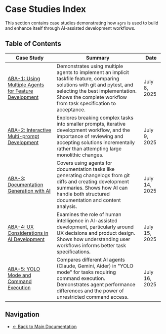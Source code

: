 # Case Studies Index

This section contains case studies demonstrating how `agro` is used to build and enhance itself through AI-assisted development workflows.

## Table of Contents

| Case Study | Summary | Date |
|------------|---------|------|
| [ABA-1: Using Multiple Agents for Feature Development](aba-1.md) | Demonstrates using multiple agents to implement an implicit taskfile feature, comparing solutions with git and pytest, and selecting the best implementation. Shows the complete workflow from task specification to acceptance. | July 8, 2025 |
| [ABA-2: Interactive Multi-prompt Development](aba-2.md) | Explores breaking complex tasks into smaller prompts, iterative development workflow, and the importance of reviewing and accepting solutions incrementally rather than attempting large monolithic changes. | July 9, 2025 |
| [ABA-3: Documentation Generation with AI](aba-3.md) | Covers using agents for documentation tasks like generating changelogs from git diffs and creating development summaries. Shows how AI can handle both structured documentation and content analysis. | July 14, 2025 |
| [ABA-4: UX Considerations in AI Development](aba-4.md) | Examines the role of human intelligence in AI-assisted development, particularly around UX decisions and product design. Shows how understanding user workflows informs better task specifications. | July 15, 2025 |
| [ABA-5: YOLO Mode and Command Execution](aba-5.md) | Compares different AI agents (Claude, Gemini, Aider) in "YOLO mode" for tasks requiring command execution. Demonstrates agent performance differences and the power of unrestricted command access. | July 16, 2025 |

## Navigation

- [← Back to Main Documentation](../index.md)